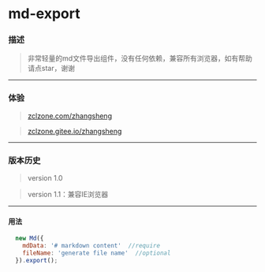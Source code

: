 # md-export


### 描述
>非常轻量的md文件导出组件，没有任何依赖，兼容所有浏览器，如有帮助请点star，谢谢

---

### 体验
> [zclzone.com/zhangsheng](https://zclzone.com/zhangsheng)

> [zclzone.gitee.io/zhangsheng](https://zclzone.com/zhangsheng)

---

### 版本历史
> version 1.0

> version 1.1：兼容IE浏览器

---

#### 用法
```javascript
  new Md({
    mdData: '# markdown content'  //require
    fileName: 'generate file name'  //optional
  }).export();
```
